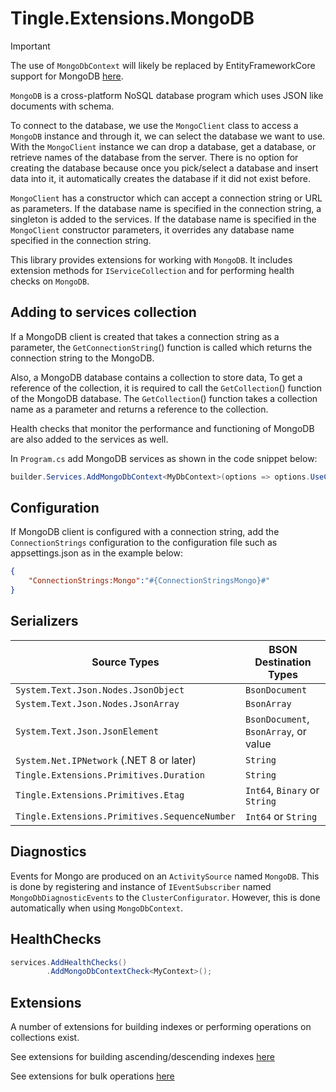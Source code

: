 # Tingle.Extensions.MongoDB

> [!IMPORTANT]
> The use of `MongoDbContext` will likely be replaced by EntityFrameworkCore support for MongoDB [here](https://github.com/mongodb/mongo-efcore-provider).

`MongoDB` is a cross-platform NoSQL database program which uses JSON like documents with schema.

To connect to the database, we use the `MongoClient` class to access a `MongoDB` instance and through it, we can select the database we want to use. With the `MongoClient` instance we can drop a database, get a database, or retrieve names of the database from the server. There is no option for creating the database because once you pick/select a database and insert data into it, it automatically creates the database if it did not exist before.

`MongoClient` has a constructor which can accept a connection string or URL as parameters. If the database name is specified in the connection string, a singleton is added to the services. If the database name is specified in the `MongoClient` constructor parameters, it overrides any database name specified in the connection string.

This library provides extensions for working with `MongoDB`. It includes extension methods for `IServiceCollection` and for performing health checks on `MongoDB`.

## Adding to services collection

If a MongoDB client is created that takes a connection string as a parameter, the `GetConnectionString`() function is called which returns the connection string to the MongoDB.

Also, a MongoDB database contains a collection to store data, To get a reference of the collection, it is required to call the `GetCollection`() function of the MongoDB database. The `GetCollection`() function takes a collection name as a parameter and returns a reference to the collection.

Health checks that monitor the performance and functioning of MongoDB are also added to the services as well.

In `Program.cs` add MongoDB services as shown in the code snippet below:

```csharp
builder.Services.AddMongoDbContext<MyDbContext>(options => options.UseConnectionString(Configuration.GetConnectionString("Mongo")));
```

## Configuration

If MongoDB client is configured with a connection string, add the `ConnectionStrings` configuration to the configuration file such as appsettings.json as in the example below:

```json
{
    "ConnectionStrings:Mongo":"#{ConnectionStringsMongo}#"
}
```

## Serializers

|Source Types|BSON Destination Types|
|--|--|
|`System.Text.Json.Nodes.JsonObject`|`BsonDocument`|
|`System.Text.Json.Nodes.JsonArray`|`BsonArray`|
|`System.Text.Json.JsonElement`|`BsonDocument`, `BsonArray`, or value|
|`System.Net.IPNetwork` (.NET 8 or later)|`String`|
|`Tingle.Extensions.Primitives.Duration`|`String`|
|`Tingle.Extensions.Primitives.Etag`|`Int64`, `Binary` or `String`|
|`Tingle.Extensions.Primitives.SequenceNumber`|`Int64` or `String`|

## Diagnostics

Events for Mongo are produced on an `ActivitySource` named `MongoDB`. This is done by registering and instance of `IEventSubscriber` named `MongoDbDiagnosticEvents` to the `ClusterConfigurator`. However, this is done automatically when using `MongoDbContext`.

## HealthChecks

```cs
services.AddHealthChecks()
        .AddMongoDbContextCheck<MyContext>();
```

## Extensions

A number of extensions for building indexes or performing operations on collections exist.

See extensions for building ascending/descending indexes [here](https://github.com/tinglesoftware/dotnet-extensions/blob/365b5b13cbb242d039a4ac61a5b9fb341580b04a/src/Tingle.Extensions.MongoDB/Extensions/BuildersExtensions.cs)

See extensions for bulk operations [here](https://github.com/tinglesoftware/dotnet-extensions/blob/365b5b13cbb242d039a4ac61a5b9fb341580b04a/src/Tingle.Extensions.MongoDB/Extensions/IMongoCollectionExtensions.cs)
